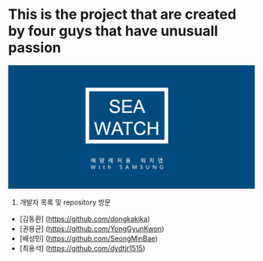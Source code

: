 This is the project that are created by four guys that have unusuall passion
===================================================

![Alt text](/image/md1.png)

1. 개발자 목록 및 repository 방문
  - [김동환] (https://github.com/dongkakika)
  - [권용균] (https://github.com/YongGyunKwon)
  - [배성민] (https://github.com/SeongMinBae)
  - [최용석] (https://github.com/dydtjr1515)